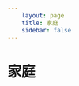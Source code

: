 ```yaml
---
    layout: page
    title: 家庭
    sidebar: false
---
```


# 家庭

<div class='photo-list'>
    <img v-for='photo in photos' :src='photo' />
</div>

<script setup lang='ts'>
    import { ref } from 'vue';

    let photos = ref<string[]>([
        '/photos/photo-1.jpg',
        '/photos/photo-2.jpg',
        '/photos/photo-3.jpg',
        '/photos/photo-4.jpg',
        '/photos/photo-5.jpg',
        '/photos/photo-6.jpg',
    ]);

</script>

<style scoped>
    .photo-list {
        width: 800px;
        margin: 0 auto;
    }
    .photo-list img {
        max-width: 100%;
        margin: 10px auto;
    }
</style>
